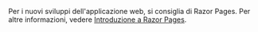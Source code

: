 Per i nuovi sviluppi dell'applicazione web, si consiglia di Razor Pages. Per altre informazioni, vedere [Introduzione a Razor Pages](/aspnet/core/tutorials/razor-pages/razor-pages-start).